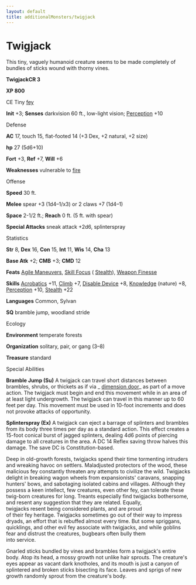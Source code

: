 ```yaml
---
layout: default
title: additionalMonsters/twigjack
---
```

# Twigjack

This tiny, vaguely humanoid creature seems to be made completely of bundles of sticks wound with thorny vines.

**TwigjackCR 3**

**XP 800**

CE Tiny [fey](monsters/creatureTypes#_fey)

**Init** +3; **Senses** darkvision 60 ft., low-light vision; [Perception](additionalMonsters/../skills/perception#_perception) +10

Defense

**AC** 17, touch 15, flat-footed 14 (+3 Dex, +2 natural, +2 size)

**hp** 27 (5d6+10)

**Fort** +3, **Ref** +7, **Will** +6

**Weaknesses** vulnerable to [fire](monsters/creatureTypes#_fire-subtype)

Offense

**Speed** 30 ft.

**Melee** spear +3 (1d4–1/x3) or 2 claws +7 (1d4–1)

**Space** 2-1/2 ft.; **Reach** 0 ft. (5 ft. with spear)

**Special Attacks** sneak attack +2d6, splinterspray

Statistics

**Str** 8, **Dex** 16, **Con** 15, **Int** 11, **Wis** 14, **Cha** 13

**Base Atk** +2; **CMB** +3; **CMD** 12

**Feats** [Agile Maneuvers](additionalMonsters/../feats#_agile-maneuvers), [Skill Focus](additionalMonsters/../feats#_skill-focus) ( [Stealth](additionalMonsters/../skills/stealth#_stealth)), [Weapon Finesse](additionalMonsters/../feats#_weapon-finesse)

**Skills** [Acrobatics](additionalMonsters/../skills/acrobatics#_acrobatics) +11, [Climb](additionalMonsters/../skills/climb#_climb) +7, [Disable Device](additionalMonsters/../skills/disableDevice#_disable-device) +8, [Knowledge](additionalMonsters/../skills/knowledge#_knowledge) (nature) +8, [Perception](additionalMonsters/../skills/perception#_perception) +10, [Stealth](additionalMonsters/../skills/stealth#_stealth) +22

**Languages** Common, Sylvan

**SQ** bramble jump, woodland stride

Ecology

**Environment** temperate forests

**Organization** solitary, pair, or gang (3–8)

**Treasure** standard

Special Abilities

**Bramble Jump (Su)** A twigjack can travel short distances between brambles, shrubs, or thickets as if via _ [dimension door](additionalMonsters/../spells/dimensionDoor#_dimension-door)_ as part of a move action. The twigjack must begin and end this movement while in an area of at least light undergrowth. The twigjack can travel in this manner up to 60 feet per day. This movement must be used in 10-foot increments and does not provoke attacks of opportunity.

**Splinterspray (Ex)** A twigjack can eject a barrage of splinters and brambles from its body three times per day as a standard action. This effect creates a 15-foot conical burst of jagged splinters, dealing 4d6 points of piercing damage to all creatures in the area. A DC 14 Reflex saving throw halves this damage. The save DC is Constitution-based.

Deep in old-growth forests, twigjacks spend their time tormenting intruders and wreaking havoc on settlers. Maladjusted protectors of the wood, these malicious fey constantly threaten any attempts to civilize the wild. Twigjacks delight in breaking wagon wheels from expansionists' caravans, snapping hunters' bows, and sabotaging isolated cabins and villages. Although they possess a keen intellect, few creatures, even other fey, can tolerate these twig-born creatures for long. Treants especially find twigjacks bothersome, and resent any suggestion that they are related. Equally,   
twigjacks resent being considered plants, and are proud   
of their fey heritage. Twigjacks sometimes go out of their way to impress dryads, an effort that is rebuffed almost every time. But some spriggans, quicklings, and other evil fey associate with twigjacks, and while goblins fear and distrust the creatures, bugbears often bully them   
into service.

Gnarled sticks bundled by vines and brambles form a twigjack's entire body. Atop its head, a mossy growth not unlike hair sprouts. The creature's eyes appear as vacant dark knotholes, and its mouth is just a canyon of splintered and broken sticks bisecting its face. Leaves and sprigs of new growth randomly sprout from the creature's body.

